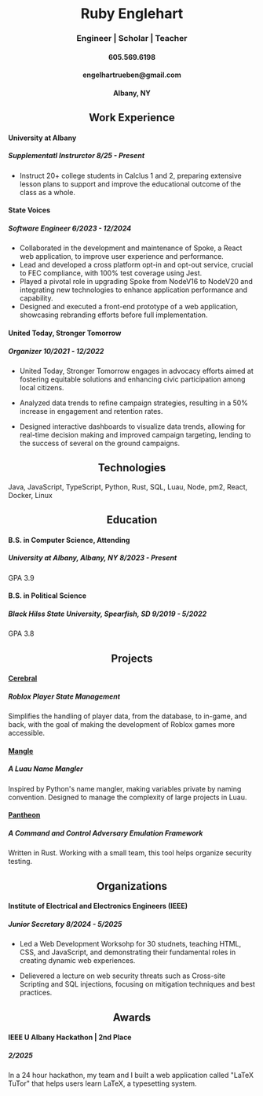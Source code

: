 <div align="center">

<h1>Ruby Englehart</h1>
<h3>Engineer | Scholar | Teacher</h3>
<h4>605.569.6198</h4>
<h4>engelhartrueben@gmail.com</h4>
<h4>Albany, NY</h4>

</div>

<div>
<div align="center">

<h2>Work Experience</h2>
</div>

<h4 id="-b-university-at-albany-b-"><b>University at Albany</b></h4>
<h5 id="supplementatl-instrurctor-i-8-25-present-i-">Supplementatl Instrurctor <i>8/25 - Present</i></h5>
<ul>
<li>Instruct 20+ college students in Calclus 1 and 2, preparing extensive lesson plans to support and improve the educational outcome of the class as a whole.</li>
</ul>

<h4 id="-b-state-voices-b-"><b>State Voices</b></h4>
<h5 id="software-engineer-i-6-2023-12-2024-i-">Software Engineer <i>6/2023 - 12/2024</i></h5>
<ul>
<li>Collaborated in the development and maintenance of Spoke, a React web application, to improve user experience and performance.</li>
<li>Lead and developed a cross platform opt-in and opt-out service, crucial to FEC compliance, with 100% test coverage using Jest.</li>
<li>Played a pivotal role in upgrading Spoke from NodeV16 to NodeV20 and integrating new technologies to enhance application performance and capability.</li>
<li>Designed and executed a front-end prototype of a web application, showcasing rebranding efforts before full implementation.</li>
</ul>

<h4 id="-b-united-today-stronger-tomorrow-b-"><b>United Today, Stronger Tomorrow</b></h4>
<h5 id="organizer-i-10-2021-12-2022-i-">Organizer <i>10/2021 - 12/2022</i></h5>
<ul>
<p><li>United Today, Stronger Tomorrow engages in advocacy efforts aimed at fostering equitable solutions and enhancing civic participation among local citizens.</li></p>
<p><li>Analyzed data trends to refine campaign strategies, resulting in a 50% increase in engagement and retention rates.</li></p>
<p><li>Designed interactive dashboards to visualize data trends, allowing for real-time decision making and improved campaign targeting, lending to the success of several on the ground campaigns.</li></p>
</ul>
</div>

<div>
<div align="center">

<h2>Technologies</h2>
</div>
Java, JavaScript, TypeScript, Python, Rust, SQL, Luau, Node, pm2, React, Docker, Linux
</div>

<div>
<div align="center">

<h2>Education</h2>
</div>

<h4 id="b-s-in-computer-science-attending">B.S. in Computer Science, Attending</h4>
<h5 id="university-at-albany-albany-ny-i-8-2023-present-i-">University at Albany, Albany, NY <i>8/2023 - Present</i></h5>
<p>GPA 3.9</p>
<h4 id="b-s-in-political-science">B.S. in Political Science</h4>
<h5 id="black-hilss-state-university-spearfish-sd-i-9-2019-5-2022-i-">Black Hilss State University, Spearfish, SD <i>9/2019 - 5/2022</i></h5>
<p>GPA 3.8</p>
</div>
<div>
<div align="center">

<h2>Projects</h2>
</div>

<h4 id="-a-href-https-github-com-cerebrallabs-cerebral-cerebral-a-"><a href="https://github.com/CerebralLabs/cerebral">Cerebral</a></h4>
<h5 id="roblox-player-state-management">Roblox Player State Management</h5>
<p>Simplifies the handling of player data, from the database, to in-game, and back, with the goal of making the development of Roblox games more accessible.</p>
<h4 id="-a-href-https-github-com-cerebrallabs-mangle-mangle-a-"><a href="https://github.com/CerebralLabs/mangle">Mangle</a></h4>
<h5 id="a-luau-name-mangler">A Luau Name Mangler</h5>
<p>Inspired by Python&#39;s name mangler, making variables private by naming convention. Designed to manage the complexity of large projects in Luau.</p>
<h4 id="-a-href-https-github-com-coal-rock-pantheon-pantheon-a-"><a href="https://github.com/coal-rock/Pantheon">Pantheon</a></h4>
<h5 id="a-command-and-control-adversary-emulation-framework">A Command and Control Adversary Emulation Framework</h5>
<p>Written in Rust. Working with a small team,  this tool helps organize security testing.
</div>
<div>
<div align="center">

<h2>Organizations</h2>
</div>

<h4 id="institute-of-electrical-and-electronics-engineers-ieee-">Institute of Electrical and Electronics Engineers (IEEE)</h4>
<h5 id="junior-secretary-i-8-2024-5-2025-i-">Junior Secretary <i>8/2024 - 5/2025</i></h5>
<ul>
<p><li>Led a Web Development Worksohp for 30 studnets, teaching HTML, CSS, and JavaScript, and demonstrating their fundamental roles in creating dynamic web experiences.</li></p>
<p><li>Delievered a lecture on web security threats such as Cross-site Scripting and SQL injections, focusing on mitigation techniques and best practices. </li></p>
</ul>
</div>

<div>
<div align="center">

<h2>Awards</h2>
</div>

<h4 id="ieee-u-albany-hackathon-2nd-place">IEEE U Albany Hackathon | 2nd Place</h4>
<h5 id="-i-2-2025-i-"><i>2/2025</i></h5>
<p>In a 24 hour hackathon, my team and I built a web application called &quot;LaTeX TuTor&quot; that helps users learn LaTeX, a typesetting system.
</div>

